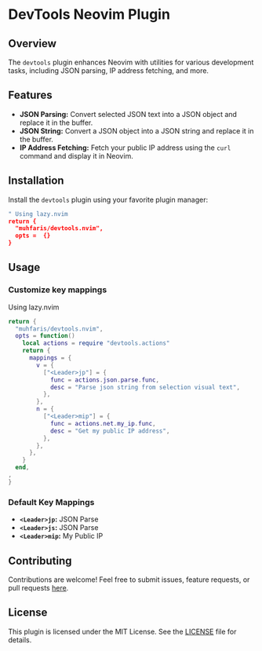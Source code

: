 # DevTools Neovim Plugin

## Overview

The `devtools` plugin enhances Neovim with utilities for various development tasks, including JSON parsing, IP address fetching, and more.

## Features

- **JSON Parsing:** Convert selected JSON text into a JSON object and replace it in the buffer.
- **JSON String:** Convert a JSON object into a JSON string and replace it in the buffer.
- **IP Address Fetching:** Fetch your public IP address using the `curl` command and display it in Neovim.

## Installation

Install the `devtools` plugin using your favorite plugin manager:

```lua
" Using lazy.nvim
return {
  "muhfaris/devtools.nvim",
  opts =  {}
}
```

## Usage

### Customize key mappings

Using lazy.nvim

```lua
return {
  "muhfaris/devtools.nvim",
  opts = function()
    local actions = require "devtools.actions"
    return {
      mappings = {
        v = {
          ["<Leader>jp"] = {
            func = actions.json.parse.func,
            desc = "Parse json string from selection visual text",
          },
        },
        n = {
          ["<Leader>mip"] = {
            func = actions.net.my_ip.func,
            desc = "Get my public IP address",
          },
        },
      },
    }
  end,
,
}
```

### Default Key Mappings

- **`<Leader>jp`:** JSON Parse
- **`<Leader>js`:** JSON Parse
- **`<Leader>mip`:** My Public IP

## Contributing

Contributions are welcome! Feel free to submit issues, feature requests, or pull requests [here](https://github.com/username/devtools).

## License

This plugin is licensed under the MIT License. See the [LICENSE](./LICENSE) file for details.
